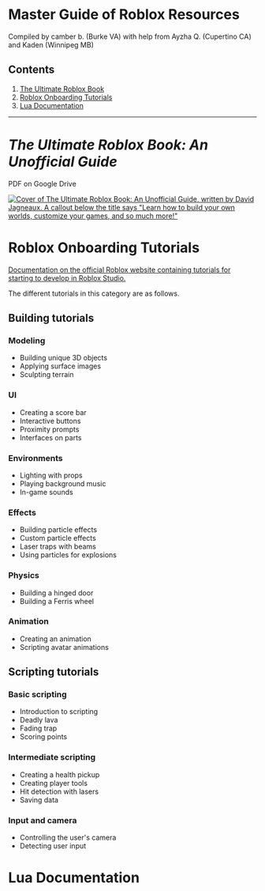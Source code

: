 # Master Guide of Roblox Resources

Compiled by camber b. (Burke VA) with help from Ayzha Q. (Cupertino CA) and Kaden (Winnipeg MB)

## Contents

1. [The Ultimate Roblox Book](#the-ultimate-roblox-book-an-unofficial-guide)
2. [Roblox Onboarding Tutorials](#roblox-onboarding-tutorials)
3. [Lua Documentation](#lua-documentation)

---

# _The Ultimate Roblox Book: An Unofficial Guide_

PDF on Google Drive

[![Cover of The Ultimate Roblox Book: An Unofficial Guide, written by David Jagneaux. A callout below the title says "Learn how to build your own worlds, customize your games, and so much more!"](https://i.gr-assets.com/images/S/compressed.photo.goodreads.com/books/1511798332i/35297071._UY630_SR1200,630_.jpg)](https://drive.google.com/file/d/15BEym1pY9sD4po9VDLx9qVZ9bv52MUGg/preview)

# Roblox Onboarding Tutorials

[Documentation on the official Roblox website containing tutorials for starting to develop in Roblox Studio.](https://create.roblox.com/docs/tutorials)

The different tutorials in this category are as follows.

## Building tutorials

### Modeling

- Building unique 3D objects
- Applying surface images
- Sculpting terrain

### UI

- Creating a score bar
- Interactive buttons
- Proximity prompts
- Interfaces on parts

### Environments

- Lighting with props
- Playing background music
- In-game sounds

### Effects

- Building particle effects
- Custom particle effects
- Laser traps with beams
- Using particles for explosions

### Physics

- Building a hinged door
- Building a Ferris wheel

### Animation

- Creating an animation
- Scripting avatar animations

## Scripting tutorials

### Basic scripting

- Introduction to scripting
- Deadly lava
- Fading trap
- Scoring points

### Intermediate scripting

- Creating a health pickup
- Creating player tools
- Hit detection with lasers
- Saving data

### Input and camera

- Controlling the user's camera
- Detecting user input

# Lua Documentation


